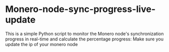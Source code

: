 # Monero-node-sync-progress-live-update
This is a simple Python script to monitor the Monero node's synchronization progress in real-time and calculate the percentage progress:
Make sure you update the ip of your monero node
